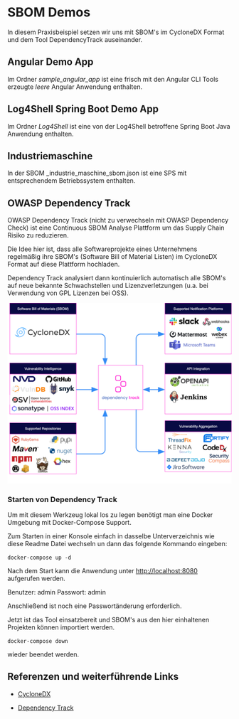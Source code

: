 # SBOM Demos

In diesem Praxisbeispiel setzen wir uns mit SBOM's im CycloneDX Format und dem Tool DependencyTrack auseinander.

## Angular Demo App

Im Ordner _sample_angular_app_ ist eine frisch mit den Angular CLI Tools erzeugte _leere_ Angular Anwendung enthalten.

## Log4Shell Spring Boot Demo App

Im Ordner _Log4Shell_ ist eine von der Log4Shell betroffene Spring Boot Java Anwendung enthalten.

## Industriemaschine

In der SBOM _industrie_maschine_sbom.json ist eine SPS mit entsprechendem Betriebssystem enthalten.

## OWASP Dependency Track

OWASP Dependency Track (nicht zu verwechseln mit OWASP Dependency Check) ist eine Continuous SBOM Analyse Plattform um das Supply Chain Risiko zu reduzieren.

Die Idee hier ist, dass alle Softwareprojekte eines Unternehmens regelmäßig ihre SBOM's (Software Bill of Material Listen) im CycloneDX Format auf diese Plattform hochladen.

Dependency Track analysiert dann kontinuierlich automatisch alle SBOM's auf neue bekannte Schwachstellen und Lizenzverletzungen (u.a. bei Verwendung von GPL Lizenzen bei OSS).

![Dependency Track](../../99_assets/images/dep_track.png)

### Starten von Dependency Track

Um mit diesem Werkzeug lokal los zu legen benötigt man eine Docker Umgebung mit Docker-Compose Support.

Zum Starten in einer Konsole einfach in dasselbe Unterverzeichnis wie diese Readme Datei wechseln un dann das folgende Kommando eingeben:

```shell
docker-compose up -d
```

Nach dem Start kann die Anwendung unter [http://localhost:8080](http://localhost:8080) aufgerufen werden.

Benutzer: admin
Passwort: admin

Anschließend ist noch eine Passwortänderung erforderlich.

Jetzt ist das Tool einsatzbereit und SBOM's aus den hier einhaltenen Projekten können importiert werden.

```shell
docker-compose down
```

wieder beendet werden.

## Referenzen und weiterführende Links

- [CycloneDX](https://cyclonedx.org)

- [Dependency Track](https://dependencytrack.org)
